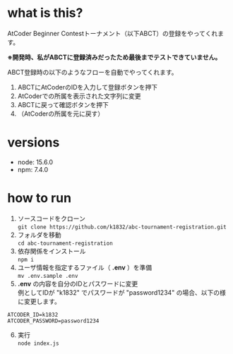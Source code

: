 # what is this?
AtCoder Beginner Contestトーナメント（以下ABCT）の登録をやってくれます。  

 **※開発時、私がABCTに登録済みだったため最後までテストできていません。**  
 
ABCT登録時の以下のようなフローを自動でやってくれます。  
1. ABCTにAtCoderのIDを入力して登録ボタンを押下
2. AtCoderでの所属を表示された文字列に変更
3. ABCTに戻って確認ボタンを押下
4. （AtCoderの所属を元に戻す）

# versions
- node: 15.6.0
- npm: 7.4.0

# how to run
1. ソースコードをクローン  
`git clone https://github.com/k1832/abc-tournament-registration.git`  
2. フォルダを移動  
`cd abc-tournament-registration`  
3. 依存関係をインストール  
`npm i`  
4. ユーザ情報を指定するファイル（ **.env** ）を準備  
`mv .env.sample .env` 
5. **.env** の内容を自分のIDとパスワードに変更  
例としてIDが "k1832" でパスワードが "password1234" の場合、以下の様に変更します。  
```
ATCODER_ID=k1832
ATCODER_PASSWORD=password1234
```
6. 実行  
`node index.js`  
